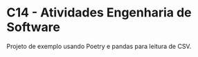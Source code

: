 # C14 - Atividades Engenharia de Software

Projeto de exemplo usando Poetry e pandas para leitura de CSV.
